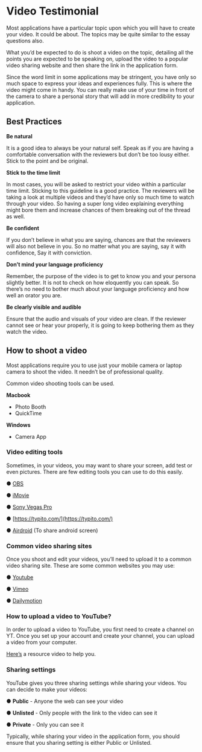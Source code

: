 # Video Testimonial

Most applications have a particular topic upon which you will have to create your video. It could be about. The topics may be quite similar to the essay questions also.

What you’d be expected to do is shoot a video on the topic, detailing all the points you are expected to be speaking on, upload the video to a popular video sharing website and then share the link in the application form.

Since the word limit in some applications may be stringent, you have only so much space to express your ideas and experiences fully. This is where the video might come in handy. You can really make use of your time in front of the camera to share a personal story that will add in more credibility to your application.

## Best Practices

**Be natural**

It is a good idea to always be your natural self. Speak as if you are having a comfortable conversation with the reviewers but don’t be too lousy either. Stick to the point and be original.

**Stick to the time limit**

In most cases, you will be asked to restrict your video within a particular time limit. Sticking to this guideline is a good practice. The reviewers will be taking a look at multiple videos and they’d have only so much time to watch through your video. So having a super long video explaining everything might bore them and increase chances of them breaking out of the thread as well.

**Be confident**

If you don’t believe in what you are saying, chances are that the reviewers will also not believe in you. So no matter what you are saying, say it with confidence, Say it with conviction.

**Don’t mind your language proficiency**

Remember, the purpose of the video is to get to know you and your persona slightly better. It is not to check on how eloquently you can speak. So there’s no need to bother much about your language proficiency and how well an orator you are.

**Be clearly visible and audible**

Ensure that the audio and visuals of your video are clean. If the reviewer cannot see or hear your properly, it is going to keep bothering them as they watch the video.

## **How to shoot a video**

Most applications require you to use just your mobile camera or laptop camera to shoot the video. It needn’t be of professional quality.

Common video shooting tools can be used.

**Macbook**

* Photo Booth
* QuickTime

**Windows**

* Camera App

### **Video editing tools**

Sometimes, in your videos, you may want to share your screen, add test or even pictures. There are few editing tools you can use to do this easily.

●      [OBS](https://obsproject.com/)

●      [iMovie](https://www.apple.com/in/imovie/)

●      [Sony Vegas Pro](https://en.wikipedia.org/wiki/Vegas_Pro)

●      [https://typito.com/](https://typito.com/)

●      [Airdroid](http://web.airdroid.com/) \(To share android screen\)

### **Common video sharing sites**

Once you shoot and edit your videos, you’ll need to upload it to a common video sharing site. These are some common websites you may use:

●      [Youtube](https://www.youtube.com/)

●      [Vimeo](https://vimeo.com/)

●      [Dailymotion](https://www.dailymotion.com/in)

### **How to upload a video to YouTube?**

In order to upload a video to YouTube, you first need to create a channel on YT. Once you set up your account and create your channel, you can upload a video from your computer.

[Here’s](https://www.youtube.com/watch?v=klVWGHtRTuE&feature=youtu.be) a resource video to help you.

### **Sharing settings**

YouTube gives you three sharing settings while sharing your videos. You can decide to make your videos:

●      **Public** - Anyone the web can see your video

●      **Unlisted** - Only people with the link to the video can see it

●      **Private** - Only you can see it

Typically, while sharing your video in the application form, you should ensure that you sharing setting is either Public or Unlisted.

